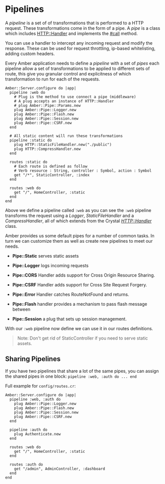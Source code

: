 # Pipelines

A _pipeline_ is a set of of transformations that is performed to a HTTP request. These transformations come in the form of a pipe. A _pipe_ is a class which includes [HTTP::Handler](https://crystal-lang.org/api/latest/HTTP/Handler.html) and implements the [#call](https://crystal-lang.org/api/latest/HTTP/Handler.html#call%28context%3AHTTP%3A%3AServer%3A%3AContext%29-instance-method) method.

You can use a handler to intercept any incoming request and modify the response. These can be used for request throttling, ip-based whitelisting, adding custom headers.

Every Amber application needs to define a _pipeline_ with a set of _pipes_ each pipeline allow a set of transformations to be applied to different sets of route, this give you granular control and explicitness of which transformation to run for each of the requests.

```crystal
Amber::Server.configure do |app|
  pipeline :web do
    # Plug is the method to use connect a pipe (middleware)
    # A plug accepts an instance of HTTP::Handler
    # plug Amber::Pipe::Params.new
    plug Amber::Pipe::Logger.new
    plug Amber::Pipe::Flash.new
    plug Amber::Pipe::Session.new
    plug Amber::Pipe::CSRF.new
  end

  # All static content will run these transformations
  pipeline :static do
    plug HTTP::StaticFileHandler.new("./public")
    plug HTTP::CompressHandler.new
  end

  routes :static do
    # Each route is defined as follow
    # Verb resource : String, controller : Symbol, action : Symbol
    get "/*", StaticController, :index
  end

  routes :web do
    get "/", HomeController, :static
  end
end
```

Above we define a pipeline called `:web` as you can see the `:web` pipeline transforms the request using a _Logger_, _StaticFileHandler_ and a _CompressHandler_, all of which extends from the Crystal [_HTTP::Handler_](https://crystal-lang.org/api/latest/HTTP/Handler.html) class.

Amber provides us some default pipes for a number of common tasks. In turn we can customize them as well as create new pipelines to meet our needs.

* **Pipe::Static** serves static assets

* **Pipe::Logger** logs incoming requests

* **Pipe::CORS** Handler adds support for Cross Origin Resource Sharing.

* **Pipe::CSRF** Handler adds support for Cross Site Request Forgery.

* **Pipe::Error** Handler catches RouteNotFound and returns.

* **Pipe::Flash** handler provides a mechanism to pass flash message between

* **Pipe::Session** a plug that sets up session management.

With our `:web` pipeline now define we can use it in our routes definitions.

> Note: Don't get rid of StaticController if you need to serve static assets.

## Sharing Pipelines

If you have two pipelines that share a lot of the same pipes, you can assign the shared pipes in one block: `pipeline :web, :auth do ... end`

Full example for `config/routes.cr`:
```crystal
Amber::Server.configure do |app|
  pipeline :web, :auth do
    plug Amber::Pipe::Logger.new
    plug Amber::Pipe::Flash.new
    plug Amber::Pipe::Session.new
    plug Amber::Pipe::CSRF.new
  end

  pipeline :auth do
    plug Authenticate.new
  end

  routes :web do
    get "/", HomeController, :static
  end

  routes :auth do
    get "/admin", AdminController, :dashboard
  end
end
```
